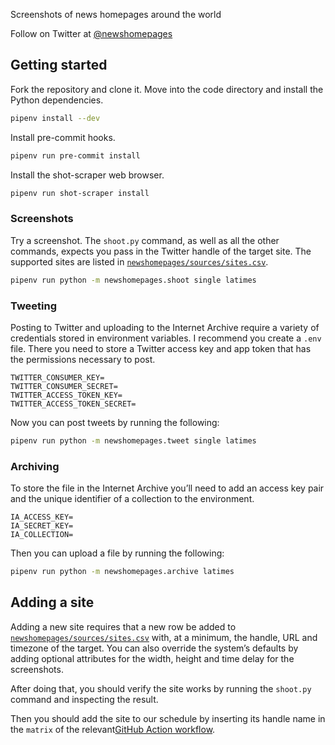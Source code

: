 Screenshots of news homepages around the world

Follow on Twitter at [@newshomepages](https://twitter.com/newshomepages)

## Getting started

Fork the repository and clone it. Move into the code directory and install the Python dependencies.

```bash
pipenv install --dev
```

Install pre-commit hooks.

```bash
pipenv run pre-commit install
```

Install the shot-scraper web browser.

```bash
pipenv run shot-scraper install
```

### Screenshots

Try a screenshot. The `shoot.py` command, as well as all the other commands, expects you pass in the Twitter handle of the target site. The supported sites are listed in [`newshomepages/sources/sites.csv`](./newshomepages/sources/sites.csv).

```bash
pipenv run python -m newshomepages.shoot single latimes
```

### Tweeting

Posting to Twitter and uploading to the Internet Archive require a variety of credentials stored in environment variables. I recommend you create a `.env` file. There you need to store a Twitter access key and app token that has the permissions necessary to post.

```
TWITTER_CONSUMER_KEY=
TWITTER_CONSUMER_SECRET=
TWITTER_ACCESS_TOKEN_KEY=
TWITTER_ACCESS_TOKEN_SECRET=
```

Now you can post tweets by running the following:

```bash
pipenv run python -m newshomepages.tweet single latimes
```

### Archiving

To store the file in the Internet Archive you’ll need to add an access key pair and the unique identifier of a collection to the environment.

```
IA_ACCESS_KEY=
IA_SECRET_KEY=
IA_COLLECTION=
```

Then you can upload a file by running the following:

```bash
pipenv run python -m newshomepages.archive latimes
```

## Adding a site

Adding a new site requires that a new row be added to [`newshomepages/sources/sites.csv`](./newshomepages/sources/sites.csv) with, at a minimum, the handle, URL and timezone of the target. You can also override the system’s defaults by adding optional attributes for the width, height and time delay for the screenshots.

After doing that, you should verify the site works by running the `shoot.py` command and inspecting the result.

Then you should add the site to our schedule by inserting its handle name in the `matrix` of the relevant[GitHub Action workflow](https://github.com/palewire/news-homepages/blob/main/.github/workflows/socal.yml#L15).
